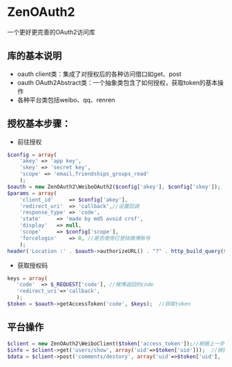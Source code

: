 ZenOAuth2
=========

一个更好更完善的OAuth2访问库

## 库的基本说明
*  oauth client类：集成了对授权后的各种访问借口如get、post
*  oauth OAuth2Abstract类：一个抽象类包含了如何授权，获取token的基本操作
*  各种平台类包括weibo、qq、renren

## 授权基本步骤：

+ 前往授权
```php
$config = array(
	'akey' => 'app key', 
	'skey' => 'secret key', 
	'scope' => 'email,friendships_groups_read'
	);
$oauth = new ZenOAuth2\WeiboOAuth2($config['akey'], $config['skey']);  //初始化oauth
$params = array(
	'client_id'		=> $config['akey'],
	'redirect_uri'	=> 'callback',//设置回调
	'response_type'	=> 'code',
	'state'		=> 'made by md5 avoid crsf',
	'display'	=> null,
	'scope'		=> $config['scope'],
	'forcelogin'    => 0, //是否使用已登陆微博账号
	);
header('Location :' . $oauth->authorizeURL() . "?" . http_build_query($params));
```
+ 获取授权码

 ```php
keys = array(
	'code'	=> $_REQUEST['code'], //微博返回的code
	'redirect_uri'=>'callback',
	);
$token = $oauth->getAccessToken('code', $keys);  //获取token
```

## 平台操作

```php
$client = new ZenOAuth2\WeiboClient($token['access_token']);//根据上一步的授权码建立对象
$info = $client->get('users/show', array('uid'=>$token['uid']));  //根据uid获取数据
$data = $client->post('comments/destory', array('uid'=>$token['uid'], 'cid' => 'weiboid');  //删除一条微博
```

